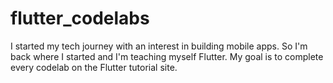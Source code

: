 # flutter_codelabs

I started my tech journey with an interest in building mobile apps. So I'm back where I started and I'm teaching myself Flutter. My goal is to complete every codelab on the Flutter tutorial site.
